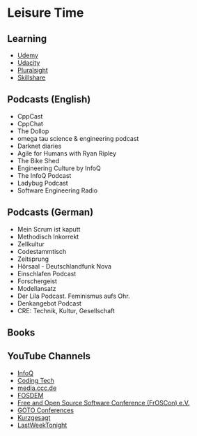 # Leisure Time

## Learning

* [Udemy](https://www.udemy.com/)
* [Udacity](https://www.udacity.com/)
* [Pluralsight](https://www.pluralsight.com/)
* [Skillshare](https://www.skillshare.com/)

## Podcasts (English)
* CppCast
* CppChat
* The Dollop
* omega tau science & engineering podcast
* Darknet diaries
* Agile for Humans with Ryan Ripley
* The Bike Shed
* Engineering Culture by InfoQ
* The InfoQ Podcast
* Ladybug Podcast
* Software Engineering Radio

## Podcasts (German)
* Mein Scrum ist kaputt
* Methodisch Inkorrekt
* Zellkultur
* Codestammtisch
* Zeitsprung
* Hörsaal - Deutschlandfunk Nova
* Einschlafen Podcast
* Forschergeist
* Modellansatz
* Der Lila Podcast. Feminismus aufs Ohr.
* Denkangebot Podcast
* CRE: Technik, Kultur, Gesellschaft

## Books

## YouTube Channels

* [InfoQ](https://www.youtube.com/channel/UCkQX1tChV7Z7l1LFF4L9j_g)
* [Coding Tech](https://www.youtube.com/channel/UCtxCXg-UvSnTKPOzLH4wJaQ)
* [media.ccc.de](https://media.ccc.de/)
* [FOSDEM](https://www.youtube.com/channel/UC9NuJImUbaSNKiwF2bdSfAw)
* [Free and Open Source Software Conference (FrOSCon) e.V.](https://www.youtube.com/channel/UCn9K9AvWwYK9h7WkvUh4XWg)
* [GOTO Conferences](https://www.youtube.com/channel/UCs_tLP3AiwYKwdUHpltJPuA)
* [Kurzgesagt](https://www.youtube.com/user/Kurzgesagt/featured)
* [LastWeekTonight](https://www.youtube.com/user/LastWeekTonight)
